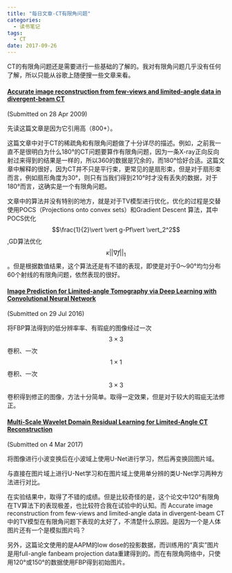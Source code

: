 ```yaml
---
title: "每日文章-CT有限角问题"
categories:
  - 读书笔记
tags:
  - CT
date: 2017-09-26
---
```


CT的有限角问题还是需要进行一些基础的了解的。我对有限角问题几乎没有任何了解，所以只能从谷歌上随便搜一些文章来看。



#### [Accurate image reconstruction from few-views and limited-angle data in divergent-beam CT](https://arxiv.org/abs/0904.4495)

(Submitted on 28 Apr 2009)

先读这篇文章是因为它引用高（800+）。

这篇文章中对于CT的稀疏角和有限角问题做了十分详尽的描述。例如，之前我一直不是很明白为什么180°的CT问题要算作有限角问题，因为一条X-ray正向反向射过来得到的结果是一样的，所以360的数据是冗余的，而180°恰好合适。这篇文章中解释的很好，因为CT并不只是平行束，更常见的是扇形束，但是对于扇形束而言，例如扇形角度为30°，则只有当我们得到210°时才没有丢失的数据，对于180°而言，这确实是一个有限角问题。

文章中的算法并没有特别的地方，就是对于TV模型进行优化，优化的过程是交替使用POCS（Projections onto convex sets）和Gradient Descent 算法，其中POCS优化$$\frac{1}{2}\vert \vert g-Pf\vert \vert_2^2$$ ,GD算法优化$$ \kappa \vert \vert \nabla f\vert \vert_1$$。但是根据数值结果，这个算法还是有不错的表现，即使是对于0～90°均匀分布60个射线的有限角问题，依然表现的很好。



#### [Image Prediction for Limited-angle Tomography via Deep Learning with Convolutional Neural Network](https://arxiv.org/abs/1607.08707)

(Submitted on 29 Jul 2016)

将FBP算法得到的低分辨率率、有瑕疵的图像经过一次$$3 \times 3$$卷积、一次$$1 \times 1$$卷积、一次$$3 \times 3$$卷积得到修正的图像，方法十分简单。取得一定效果，但是对于较大的瑕疵无法修正。



#### [Multi-Scale Wavelet Domain Residual Learning for Limited-Angle CT Reconstruction](https://arxiv.org/abs/1703.01382)

(Submitted on 4 Mar 2017)

将图像进行小波变换后在小波域上使用U-Net进行学习，然后再变换回图片域。

与直接在图片域上进行U-Net学习和在图片域上使用单分辨的类U-Net学习两种方法进行对比。

在实验结果中，取得了不错的成绩。但是比较奇怪的是，这个论文中120°有限角在TV算法下的表现极差，也比较符合我在试验中的认知。而 Accurate image reconstruction from few-views and limited-angle data in divergent-beam CT 中的TV模型在有限角问题下表现的太好了，不清楚什么原因。是因为一个是人体图片还有一个是模拟图片吗？

另外，这篇论文使用的是AAPM的low dose的投影数据，而训练用的“真实”图片是用full-angle fanbeam projection data重建得到的。而在有限角网络中，只使用120°或150°的数据使用FBP得到初始图片。